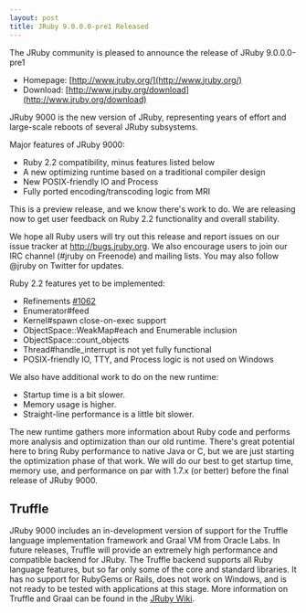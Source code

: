 ```yaml
---
layout: post
title: JRuby 9.0.0.0-pre1 Released
---
```

The JRuby community is pleased to announce the release of JRuby 9.0.0.0-pre1

- Homepage: [http://www.jruby.org/](http://www.jruby.org/)
- Download: [http://www.jruby.org/download](http://www.jruby.org/download)

JRuby 9000 is the new version of JRuby, representing years of effort and large-scale reboots of several JRuby subsystems.

Major features of JRuby 9000:

- Ruby 2.2 compatibility, minus features listed below
- A new optimizing runtime based on a traditional compiler design
- New POSIX-friendly IO and Process
- Fully ported encoding/transcoding logic from MRI

This is a preview release, and we know there's work to do. We are releasing now to get user feedback on Ruby 2.2 functionality and overall stability.

We hope all Ruby users will try out this release and report issues on our issue tracker at http://bugs.jruby.org. We also encourage users to join our IRC channel (#jruby on Freenode) and mailing lists. You may also follow @jruby on Twitter for updates.

Ruby 2.2 features yet to be implemented:

- Refinements [#1062](https://github.com/jruby/jruby/issues/1062)
- Enumerator#feed
- Kernel#spawn close-on-exec support
- ObjectSpace::WeakMap#each and Enumerable inclusion
- ObjectSpace::count_objects
- Thread#handle_interrupt is not yet fully functional
- POSIX-friendly IO, TTY, and Process logic is not used on Windows

We also have additional work to do on the new runtime:

- Startup time is a bit slower.
- Memory usage is higher.
- Straight-line performance is a little bit slower.

The new runtime gathers more information about Ruby code and performs more analysis and optimization than our old runtime. There's great potential here to bring Ruby performance to native Java or C, but we are just starting the optimization phase of that work. We will do our best to get startup time, memory use, and performance on par with 1.7.x (or better) before the final release of JRuby 9000.

## Truffle

JRuby 9000 includes an in-development version of support for the Truffle language implementation framework and Graal VM from Oracle Labs. In future releases, Truffle will provide an extremely high performance and compatible backend for JRuby. The Truffle backend supports all Ruby language features, but so far only some of the core and standard libraries. It has no support for RubyGems or Rails, does not work on Windows, and is not ready to be tested with applications at this stage. More information on Truffle and Graal can be found in the [JRuby Wiki](https://github.com/jruby/jruby/wiki/Truffle).
